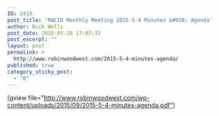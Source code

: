 ```yaml
---
ID: 2415
post_title: 'RWCID Monthly Meeting 2015-5-4 Minutes &#038; Agenda'
author: Nick Wells
post_date: 2015-05-20 17:07:32
post_excerpt: ""
layout: post
permalink: >
  http://www.robinwoodwest.com/2015-5-4-minutes-agenda/
published: true
category_sticky_post:
  - "0"
---
```

[gview file="http://www.robinwoodwest.com/wp-content/uploads/2015/09/2015-5-4-minutes-agenda.pdf"]